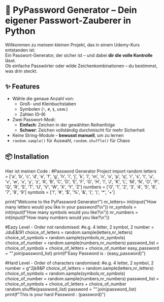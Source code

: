 # 🔐 PyPassword Generator – Dein eigener Passwort-Zauberer in Python

Willkommen zu meinem kleinen Projekt, das in einem Udemy-Kurs entstanden ist:  
Ein Passwort-Generator, der sicher ist – und dabei **dir die volle Kontrolle** lässt.  
Ob einfache Passwörter oder wilde Zeichenkombinationen – du bestimmst, was drin steckt.

## ✨ Features

- Wähle die genaue Anzahl von:
  - Groß- und Kleinbuchstaben
  - Symbolen (`!`, `#`, `$`, usw.)
  - Zahlen (0–9)
- Zwei Passwort-Modi:
  - **Einfach**: Zeichen in der gewählten Reihenfolge
  - **Schwer**: Zeichen vollständig durchmischt für mehr Sicherheit
- Keine String-Module – **bewusst manuell**, um zu lernen
- `random.sample()` für Auswahl, `random.shuffle()` für Chaos

## 📦 Installation

Hier ist meinen Code : 
#Password Generator Project
import random
letters = ['a', 'b', 'c', 'd', 'e', 'f', 'g', 'h', 'i', 'j', 'k', 'l', 'm', 'n', 'o', 'p', 'q', 'r', 's', 't', 'u', 'v', 'w', 'x', 'y', 'z', 'A', 'B', 'C', 'D', 'E', 'F', 'G', 'H', 'I', 'J', 'K', 'L', 'M', 'N', 'O', 'P', 'Q', 'R', 'S', 'T', 'U', 'V', 'W', 'X', 'Y', 'Z']
numbers = ['0', '1', '2', '3', '4', '5', '6', '7', '8', '9']
symbols = ['!', '#', '$', '%', '&', '(', ')', '*', '+']

print("Welcome to the PyPassword Generator!")
nr_letters= int(input("How many letters would you like in your password?\n")) 
nr_symbols = int(input(f"How many symbols would you like?\n"))
nr_numbers = int(input(f"How many numbers would you like?\n"))

#Eazy Level - Order not randomised:
#e.g. 4 letter, 2 symbol, 2 number = JduE&!91
choice_of_letters = random.sample(letters,nr_letters)
choice_of_symbols = random.sample(symbols,nr_symbols)
choice_of_number = random.sample(numbers,nr_numbers)
password_list = choice_of_symbols + choice_of_letters + choice_of_number
easy_password = "".join(password_list)
print(f"Easy Password is : {easy_password}")


#Hard Level - Order of characters randomised:
#e.g. 4 letter, 2 symbol, 2 number = g^2jk8&P
choice_of_letters = random.sample(letters,nr_letters)
choice_of_symbols = random.sample(symbols,nr_symbols)
choice_of_number = random.sample(numbers,nr_numbers)
password_list = choice_of_symbols + choice_of_letters + choice_of_number
random.shuffle(password_list)
password = "".join(password_list)
print(f"This is your hard Password : {password}")

